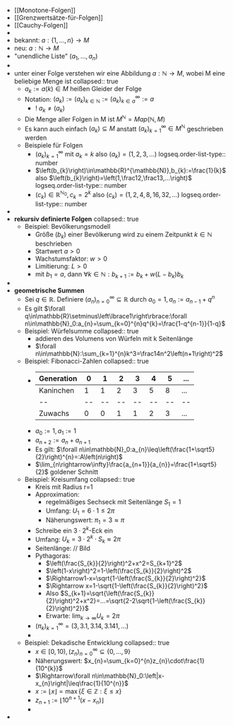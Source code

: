 - [[Monotone-Folgen]]
- [[Grenzwertsätze-für-Folgen]]
- [[Cauchy-Folgen]]
-
- bekannt: $a:\left\lbrace1,...,n\right\rbrace\rightarrow M$
- neu: $a:\mathbb{N}\rightarrow M$
- "unendliche Liste" $\left(a_1,...,a_{n}\right)$
-
- unter einer Folge verstehen wir eine Abbildung $a:\mathbb{N}\rightarrow M$, wobei M eine beliebige Menge ist
  collapsed:: true
	- $a_{k}:=a\left(k\right)\in M$ heißen Gleider der Folge
	- Notation: $\left(a_{k}\right):=\left(a_{k}\right)_{k\in\mathbb{N}}:=\left(a_{k}\right)_{k\in a}^{\infty}:=a$
		- ! $a_{k}\neq\left(a_{k}\right)$
	- Die Menge aller Folgen in M ist $M^{\mathbb{N}}=Map\left(\mathbb{N},M\right)$
	- Es kann auch einfach $\left(a_{k}\right)\subseteq M$ anstatt $\left(a_{k}\right)_{k=1}^{\infty}\in M^{\mathbb{N}}$ geschrieben werden
	- Beispiele für Folgen
		- $\left(a_{k}\right)_{k=1}^{\infty}$ mit $a_{k}=k$ also $\left(a_{k}\right)=\left(1,2,3,...\right)$
		  logseq.order-list-type:: number
		- $\left(b_{k}\right)\in\mathbb{R}^{\mathbb{N}},b_{k}:=\frac{1}{k}$ also $\left(b_{k}\right)=\left(1,\frac12,\frac13,...\right)$
		  logseq.order-list-type:: number
		- $\left(c_{k}\right)\in\mathbb{R}_{}^{\mathbb{N}_0},c_{k}=2^{k}$ also $\left(c_{k}\right)=\left(1,2,4,8,16,32,...\right)$
		  logseq.order-list-type:: number
-
- **rekursiv definierte Folgen**
  collapsed:: true
	- Beispiel: Bevölkerungsmodell
		- Größe $\left(b_{k}\right)$ einer Bevölkerung wird zu einem Zeitpunkt $k\in\mathbb{N}$ beschrieben
		- Startwert $a>0$
		- Wachstumsfaktor: $w>0$
		- Limitierung: $L>0$
		- mit $b_1=a$, dann $\forall k\in\mathbb{N}:b_{k+1}:=b_{k}+w\left(L-b_{k}\right)b_{k}$
-
- **geometrische Summen**
	- Sei $q\in\mathbb{R}$. Definiere $\left(a_{n}\right)_{n=0}^{\infty}\subseteq\mathbb{R}$ durch $a_0=1,a_{n}:=a_{n-1}+q^{n}$
	- Es gilt $\forall q\in\mathbb{R}\setminus\left\lbrace1\right\rbrace:\forall n\in\mathbb{N}_0:a_{n}=\sum_{k=0}^{n}q^{k}=\frac{1-q^{n-1}}{1-q}$
	- Beispiel: Würfelsumme
	  collapsed:: true
		- addieren des Volumens von Würfeln mit k Seitenlänge
		- $\forall n\in\mathbb{N}:\sum_{k=1}^{n}k^3=\frac14n^2\left(n+1\right)^2$
	- Beispiel: Fibonacci-Zahlen
	  collapsed:: true
		- |Generation|0|1|2|3|4|5|...|
		  |--|--|--|--|--|--|--|--|
		  |Kaninchen|1|1|2|3|5|8|...|
		  |--|--|--|--|--|--|--|--|
		  |Zuwachs|0|0|1|1|2|3|...|
		- $a_0:=1,a_1:=1$
		- $a_{n+2}:=a_{n}+a_{n+1}$
		- Es gilt: $\forall n\in\mathbb{N}_0:a_{n}\leq\left(\frac{1+\sqrt5}{2}\right)^{n}=:A\left(n\right)$
		- $\lim_{n\rightarrow\infty}\frac{a_{n+1}}{a_{n}}=\frac{1+\sqrt5}{2}$ goldener Schnitt
	- Beispiel: Kreisumfang
	  collapsed:: true
		- Kreis mit Radius r=1
		- Approximation:
			- regelmäßiges Sechseck mit Seitenlänge $S_1=1$
			- Umfang: $U_1=6\cdot1\leq2\pi$
			- Näherungswert: $\pi_1=3\approx\pi$
		- Schreibe ein $3\cdot2^{k}$-Eck ein
		- Umfang: $U_{k}=3\cdot2^{k}\cdot S_{k}\approx2\pi$
		- Seitenlänge: // Bild
		- Pythagoras:
			- $\left(\frac{S_{k}}{2}\right)^2+x^2=S_{k+1}^2$
			- $\left(1-x\right)^2=1-\left(\frac{S_{k}}{2}\right)^2$
			- $\Rightarrow1-x=\sqrt{1-\left(\frac{S_{k}}{2}\right)^2}$
			- $\Rightarrow x=1-\sqrt{1-\left(\frac{S_{k}}{2}\right)^2}$
			- Also $S_{k+1}=\sqrt{\left(\frac{S_{k}}{2}\right)^2+x^2}=...=\sqrt{2-2\sqrt{1-\left(\frac{S_{k}}{2}\right)^2}}$
			- Erwarte: $\lim_{k\rightarrow\infty}U_{k}=2\pi$
		- $\left(\pi_{k}\right)_{k=1}^{\infty}=\left(3,3.1,3.14,3.141,...\right)$
		-
	- Beispiel: Dekadische Entwicklung
	  collapsed:: true
		- $x\in\left\lbrack0,10\right),\left(z_{n}\right)_{n=0}^{\infty}\subseteq\left\lbrace0,...,9\right\rbrace$
		- Näherungswert: $x_{n}=\sum_{k=0}^{n}z_{n}\cdot\frac{1}{10^{k}}$
		- $\Rightarrow\forall n\in\mathbb{N}_0:\left|x-x_{n}\right|\leq\frac{1}{10^{n}}$
		- $x:=\lfloor x\rfloor=\max\left\lbrace\xi\in\mathbb{Z}:\xi\leq x\right\rbrace$
		- $z_{n+1}:=\lfloor10^{n+1}\left(x-x_{n}\right)\rfloor$
		-
-